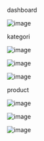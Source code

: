 dashboard

![image](https://github.com/user-attachments/assets/134e8581-0b98-47cc-bb01-35801b7b23e2)

kategori

![image](https://github.com/user-attachments/assets/20a389a3-5d14-450f-9041-5d3716664e09)

![image](https://github.com/user-attachments/assets/46a692aa-1535-4345-805d-a4caf5890a90)

![image](https://github.com/user-attachments/assets/3d531e3e-6934-46b9-a367-0706737e103a)


product

![image](https://github.com/user-attachments/assets/7ccf7a96-f531-4d25-9aff-bc9c58532813)

![image](https://github.com/user-attachments/assets/3df9ab78-8ecf-48cc-8bf7-c7290996c21c)

![image](https://github.com/user-attachments/assets/954534bb-8048-42d4-933e-b57c71ba2793)
